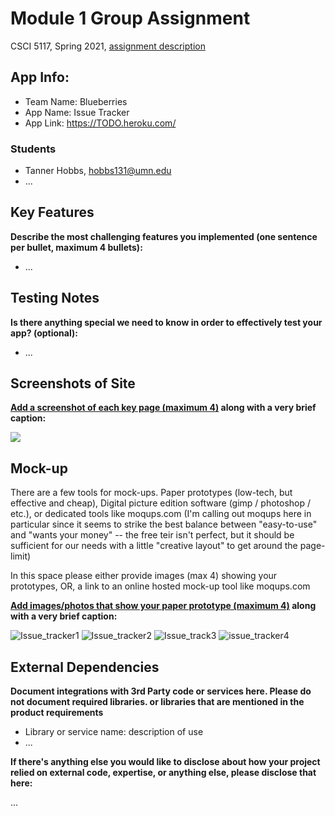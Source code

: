 # Module 1 Group Assignment

CSCI 5117, Spring 2021, [assignment description](https://canvas.umn.edu/courses/217951/pages/project-1)

## App Info:

* Team Name: Blueberries
* App Name: Issue Tracker
* App Link: <https://TODO.heroku.com/>

### Students

* Tanner Hobbs, hobbs131@umn.edu
* ...


## Key Features

**Describe the most challenging features you implemented
(one sentence per bullet, maximum 4 bullets):**

* ...

## Testing Notes

**Is there anything special we need to know in order to effectively test your app? (optional):**

* ...


## Screenshots of Site

**[Add a screenshot of each key page (maximum 4)](https://stackoverflow.com/questions/10189356/how-to-add-screenshot-to-readmes-in-github-repository)
along with a very brief caption:**

![](https://media.giphy.com/media/o0vwzuFwCGAFO/giphy.gif)


## Mock-up 

There are a few tools for mock-ups. Paper prototypes (low-tech, but effective and cheap), Digital picture edition software (gimp / photoshop / etc.), or dedicated tools like moqups.com (I'm calling out moqups here in particular since it seems to strike the best balance between "easy-to-use" and "wants your money" -- the free teir isn't perfect, but it should be sufficient for our needs with a little "creative layout" to get around the page-limit)

In this space please either provide images (max 4) showing your prototypes, OR, a link to an online hosted mock-up tool like moqups.com

**[Add images/photos that show your paper prototype (maximum 4)](https://stackoverflow.com/questions/10189356/how-to-add-screenshot-to-readmes-in-github-repository) along with a very brief caption:**

![Issue_tracker1](https://user-images.githubusercontent.com/60115853/107570068-ab753980-6bae-11eb-9769-bb4dadfd69ae.png?raw=true "Login and Main Page")
![Issue_tracker2](https://user-images.githubusercontent.com/60115853/107570204-d790ba80-6bae-11eb-8e88-827baf492870.png?raw=true "Add and Delete Row View")
![Issue_track3](https://user-images.githubusercontent.com/60115853/107570240-e24b4f80-6bae-11eb-943d-29a6d65b1376.png?raw=true "Search and Not Logged in View")
![issue_tracker4](https://user-images.githubusercontent.com/60115853/107570270-e9725d80-6bae-11eb-9501-9599a624878d.png?raw=true "Edit Row View")


## External Dependencies

**Document integrations with 3rd Party code or services here.
Please do not document required libraries. or libraries that are mentioned in the product requirements**

* Library or service name: description of use
* ...

**If there's anything else you would like to disclose about how your project
relied on external code, expertise, or anything else, please disclose that
here:**

...
